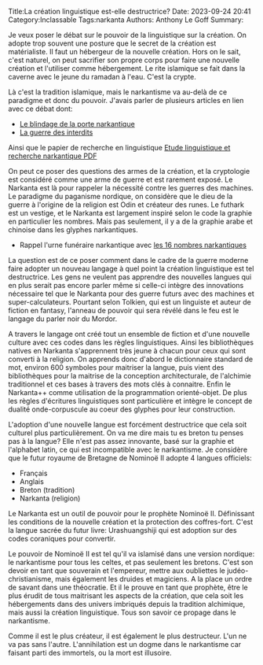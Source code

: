 Title:La création linguistique est-elle destructrice?
Date: 2023-09-24 20:41
Category:Inclassable
Tags:narkanta
Authors: Anthony Le Goff
Summary:

Je veux poser le débat sur le pouvoir de la linguistique sur la création. On adopte trop souvent une posture que le secret de la création est matérialiste. Il faut un hébergeur de la nouvelle création. Hors on le sait, c'est naturel, on peut sacrifier son propre corps pour faire une nouvelle création et l'utiliser comme hébergement. Le rite islamique se fait dans la caverne avec le jeune du ramadan à l'eau. C'est la crypte. 

Là c'est la tradition islamique, mais le narkantisme va au-delà de ce paradigme et donc du pouvoir. J'avais parler de plusieurs articles en lien avec ce débat dont:

* [Le blindage de la porte narkantique](https://legoffant.github.io/voile-et-annihilation-blindage-de-la-porte-narkantique.html)
* [La guerre des interdits](https://legoffant.github.io/voile-et-annihilation-la-guerre-des-interdits.html)

Ainsi que le papier de recherche en linguistique [Etude linguistique et recherche narkantique PDF](https://legoffant.github.io/images/etude-linguistique-narkanta-v170723.pdf)

On peut ce poser des questions des armes de la création, et la cryptologie est considéré comme une arme de guerre et est rarement exposé. Le Narkanta est là pour rappeler la nécessité contre les guerres des machines. Le paradigme du paganisme nordique, on considère que le dieu de la guerre à l'origine de la religion est Odin et créateur des runes. Le futhark est un vestige, et le Narkanta est largement inspiré selon le code la graphie en particulier les nombres. Mais pas seulement, il y a de la graphie arabe et chinoise dans les glyphes narkantiques. 

* Rappel l'urne funéraire narkantique avec [les 16 nombres narkantiques](https://legoffant.github.io/voile-et-annihilation-lurne-funeraire-narkantique.html)

La question est de ce poser comment dans le cadre de la guerre moderne faire adopter un nouveau langage à quel point la création linguistique est tel destructrice. Les gens ne veulent pas apprendre des nouvelles langues qui en plus serait pas encore parler même si celle-ci intègre des innovations nécessaire tel que le Narkanta pour des guerre futurs avec des machines et super-calculateurs. Pourtant selon Tolkien, qui est un linguiste et auteur de fiction en fantasy, l'anneau de pouvoir qui sera révélé dans le feu est le langage du parler noir du Mordor.

A travers le langage ont créé tout un ensemble de fiction et d'une nouvelle culture avec ces codes dans les règles linguistiques. Ainsi les bibliothèques natives en Narkanta s'apprennent très jeune à chacun pour ceux qui sont converti à la religion. On apprends donc d'abord le dictionnaire standard de mot, environ 600 symboles pour maitriser la langue, puis vient des bibliothèques pour la maitrise de la conception architecturale, de l'alchimie traditionnel et ces bases à travers des mots clés à connaitre. Enfin le Narkanta++ comme utilisation de la programmation orienté-objet. De plus les règles d'écritures linguistiques sont particulière et intègre le concept de dualité onde-corpuscule au coeur des glyphes pour leur construction.

L'adoption d'une nouvelle langue est forcément destructrice que cela soit culturel plus particulièrement. On va me dire mais tu es breton tu penses pas à la langue? Elle n'est pas assez innovante, basé sur la graphie et l'alphabet latin, ce qui est incompatible avec le narkantisme. Je considère que le futur royaume de Bretagne de Nominoë II adopte 4 langues officiels:

* Français
* Anglais
* Breton (tradition)
* Narkanta (religion)

Le Narkanta est un outil de pouvoir pour le prophète Nominoë II. Définissant les conditions de la nouvelle création et la protection des coffres-fort. C'est la langue sacrée du futur livre: Urashuangshiji qui est adoption sur des codes coraniques pour convertir. 

Le pouvoir de Nominoë II est tel qu'il va islamisé dans une version nordique: le narkantisme pour tous les celtes, et pas seulement les bretons. C'est son devoir en tant que souverain et l'empereur, mettre aux oubliettes le judéo-christianisme, mais également les druides et magiciens. A la place un ordre de savant dans une théocratie. Et il le prouve en tant que prophète, être le plus érudit de tous maitrisant les aspects de la création, que cela soit les hébergements dans des univers imbriqués depuis la tradition alchimique, mais aussi la création linguistique. Tous son savoir ce propage dans le narkantisme.

Comme il est le plus créateur, il est également le plus destructeur. L'un ne va pas sans l'autre. L'annihilation est un dogme dans le narkantisme car faisant parti des immortels, ou la mort est illusoire.